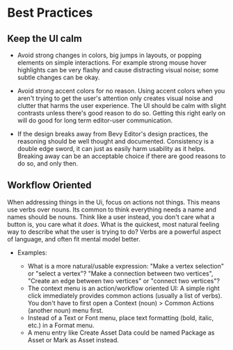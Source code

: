 # Best Practices

## Keep the UI calm

- Avoid strong changes in colors, big jumps in layouts, or popping elements on simple interactions. For example strong mouse hover highlights can be very flashy and cause distracting visual noise; some subtle changes can be okay.

- Avoid strong accent colors for no reason. Using accent colors when you aren't trying to get the user's attention only creates visual noise and clutter that harms the user experience. The UI should be calm with slight contrasts unless there's good reason to do so. Getting this right early on will do good for long term editor-user communication.

- If the design breaks away from Bevy Editor's design practices, the reasoning should be well thought and documented. Consistency is a double edge sword, it can just as easily harm usability as it helps. Breaking away can be an acceptable choice if there are good reasons to do so, and only then.

## Workflow Oriented

When addressing things in the Ui, focus on actions not things. This means use verbs over nouns. Its common to think everything needs a name and names should be nouns. Think like a user instead, you don't care what a button is, you care what it *does*. What is the quickest, most natural feeling way to describe what the user is trying to do? Verbs are a powerful aspect of language, and often fit mental model better.

- Examples:

  - What is a more natural/usable expression: "Make a vertex selection" or "select a vertex"? "Make a connection between two vertices", "Create an edge between two vertices" or "connect two vertices"?
  - The context menu is an action/workflow oriented UI: A simple right click immediately provides common actions (usually a list of verbs). You don't have to first open a Context (noun) > Common Actions (another noun) menu first.
  - Instead of a Text or Font menu, place text formatting (bold, italic, etc.) in a Format menu.
  - A menu entry like Create Asset Data could be named Package as Asset or Mark as Asset instead.
